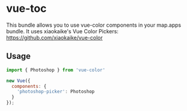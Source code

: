 # vue-toc

This bundle allows you to use vue-color components in your map.apps bundle.
It uses xiaokaike's Vue Color Pickers: https://github.com/xiaokaike/vue-color

## Usage

```js
import { Photoshop } from 'vue-color'

new Vue({
  components: {
    'photoshop-picker': Photoshop
  }
});
```
